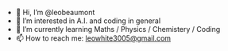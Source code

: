 - 👋 Hi, I’m @leobeaumont
- 👀 I’m interested in A.I. and coding in general
- 🌱 I’m currently learning Maths / Physics / Chemistery / Coding
- 📫 How to reach me: leowhite3005@gmail.com

<!---
leobeaumont/leobeaumont is a ✨ special ✨ repository because its `README.md` (this file) appears on your GitHub profile.
You can click the Preview link to take a look at your changes.
--->
